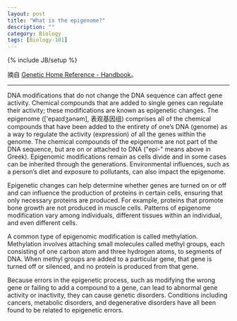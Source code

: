```yaml
---
layout: post
title: "What is the epigenome?"
description: ""
category: Biology
tags: [Biology-101]
---
```

{% include JB/setup %}

摘自 [Genetic Home Reference - Handbook](http://ghr.nlm.nih.gov/handbook)。

-----

DNA modifications that do not change the DNA sequence can affect gene activity. Chemical compounds that are added to single genes can regulate their activity; these modifications are known as epigenetic changes. The epigenome (['epaɪdʒənəm], 表观基因组) comprises all of the chemical compounds that have been added to the entirety of one’s DNA (genome) as a way to regulate the activity (expression) of all the genes within the genome. The chemical compounds of the epigenome are not part of the DNA sequence, but are on or attached to DNA ("epi-" means above in Greek). Epigenomic modifications remain as cells divide and in some cases can be inherited through the generations. Environmental influences, such as a person’s diet and exposure to pollutants, can also impact the epigenome. 

Epigenetic changes can help determine whether genes are turned on or off and can influence the production of proteins in certain cells, ensuring that only necessary proteins are produced. For example, proteins that promote bone growth are not produced in muscle cells. Patterns of epigenome modification vary among individuals, different tissues within an individual, and even different cells. 

A common type of epigenomic modification is called methylation. Methylation involves attaching small molecules called methyl groups, each consisting of one carbon atom and three hydrogen atoms, to segments of DNA. When methyl groups are added to a particular gene, that gene is turned off or silenced, and no protein is produced from that gene. 

Because errors in the epigenetic process, such as modifying the wrong gene or failing to add a compound to a gene, can lead to abnormal gene activity or inactivity, they can cause genetic disorders. Conditions including cancers, metabolic disorders, and degenerative disorders have all been found to be related to epigenetic errors. 
